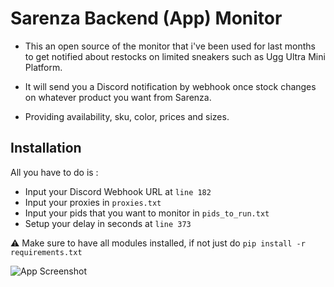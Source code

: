 # Sarenza Backend (App) Monitor

- This an open source of the monitor that i've been used for last months to get notified about restocks on limited sneakers such as Ugg Ultra Mini Platform.

- It will send you a Discord notification by webhook once stock changes on whatever product you want from Sarenza.
 
- Providing availability, sku, color, prices and sizes.



## Installation

All you have to do is : 

- Input your Discord Webhook URL at `line 182`
- Input your proxies in `proxies.txt`
- Input your pids that you want to monitor in `pids_to_run.txt`
- Setup your delay in seconds at `line 373`


⚠️ Make sure to have all modules installed, if not just do ```pip install -r requirements.txt```



![App Screenshot](https://cdn.discordapp.com/attachments/808528452000808990/1128232097027477605/Capture_decran_2023-07-11_a_09.50.36.png)
